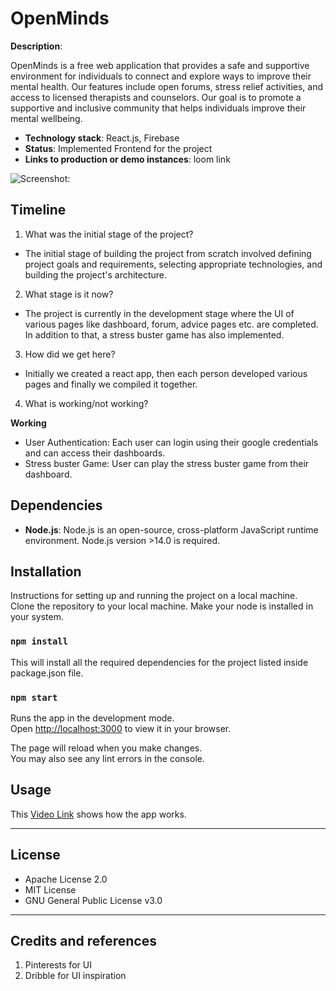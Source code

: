 # OpenMinds

**Description**:  

OpenMinds is a free web application that provides a safe and supportive environment for individuals to connect and explore ways to improve their mental health. Our features include open forums, stress relief activities, and access to licensed therapists and counselors. Our goal is to promote a supportive and inclusive community that helps individuals improve their mental wellbeing.



  - **Technology stack**: React.js, Firebase
  - **Status**:  Implemented Frontend for the project
  - **Links to production or demo instances**: loom link


![**Screenshot**:](https://github.com/ShimilSAbraham/openminds/blob/main/src/assets/images/ss.jpeg)



## Timeline

1. What was the initial stage of the project?
- The initial stage of building the project from scratch involved defining project goals and requirements, selecting appropriate technologies, and building the project's architecture.
2. What stage is it now?
- The project is currently in the development stage where the UI of various pages like dashboard, forum, advice pages etc. are completed. In addition to that, a stress buster game has also implemented.
3. How did we get here?
- Initially we created a react app, then each person developed various pages and finally we compiled it together.
4. What is working/not working?

  **Working**

- User Authentication: Each user can login using their google credentials and can access their dashboards. 
- Stress buster Game: User can play the stress buster game from their dashboard.

## Dependencies

- **Node.js**: Node.js is an open-source, cross-platform JavaScript runtime environment. Node.js version >14.0 is required.

## Installation

Instructions for setting up and running the project on a local machine.
<br>Clone the repository to your local machine. Make your node is installed in your system.

### `npm install`

This will install all the required dependencies for the project listed inside package.json file.

### `npm start`

Runs the app in the development mode.\
Open [http://localhost:3000](http://localhost:3000) to view it in your browser.

The page will reload when you make changes.\
You may also see any lint errors in the console. 


## Usage

This [Video Link](https://www.loom.com/share/6b0be7274ab64f19804d2da07a5877c7) shows how the app works.

----

## License

- Apache License 2.0
- MIT License
- GNU General Public License v3.0


----

## Credits and references

1. Pinterests for UI
2. Dribble for UI inspiration

